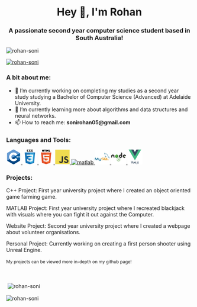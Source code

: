 <!-- title -->
<h1 align="center">Hey 👋, I'm Rohan</h1>
<h3 align="center">A passionate second year computer science student based in South Australia!</h3>

<!-- profile views -->
<p align="left"> <img src="https://komarev.com/ghpvc/?username=rohan-soni&label=Profile%20views&color=0e75b6&style=flat" alt="rohan-soni" /> </p>

<!-- profile trophys -->
<p align="left"> <a href="https://github.com/ryo-ma/github-profile-trophy"><img src="https://github-profile-trophy.vercel.app/?username=rohan-soni" alt="rohan-soni" /></a> </p>

<h3 align="left">A bit about me:</h3>
<ul>
  <li>🔭 I’m currently working on completing my studies as a second year study studying a Bachelor of Computer Science (Advanced) at Adelaide University. </li>
  <li>🌱 I’m currently learning more about algorithms and data structures and neural networks. </li>
  <li>📫 How to reach me: <b> sonirohan05@gmail.com </b> </li>
</ul>

<h3 align="left">Languages and Tools:</h3>
<p align="left"> <a href="https://www.w3schools.com/cpp/" target="_blank" rel="noreferrer"> <img src="https://raw.githubusercontent.com/devicons/devicon/master/icons/cplusplus/cplusplus-original.svg" alt="cplusplus" width="40" height="40"/> </a> <a href="https://www.w3schools.com/css/" target="_blank" rel="noreferrer"> <img src="https://raw.githubusercontent.com/devicons/devicon/master/icons/css3/css3-original-wordmark.svg" alt="css3" width="40" height="40"/> </a> <a href="https://www.w3.org/html/" target="_blank" rel="noreferrer"> <img src="https://raw.githubusercontent.com/devicons/devicon/master/icons/html5/html5-original-wordmark.svg" alt="html5" width="40" height="40"/> </a> <a href="https://developer.mozilla.org/en-US/docs/Web/JavaScript" target="_blank" rel="noreferrer"> <img src="https://raw.githubusercontent.com/devicons/devicon/master/icons/javascript/javascript-original.svg" alt="javascript" width="40" height="40"/> </a> <a href="https://www.mathworks.com/" target="_blank" rel="noreferrer"> <img src="https://upload.wikimedia.org/wikipedia/commons/2/21/Matlab_Logo.png" alt="matlab" width="40" height="40"/> </a> <a href="https://www.mysql.com/" target="_blank" rel="noreferrer"> <img src="https://raw.githubusercontent.com/devicons/devicon/master/icons/mysql/mysql-original-wordmark.svg" alt="mysql" width="40" height="40"/> </a> <a href="https://nodejs.org" target="_blank" rel="noreferrer"> <img src="https://raw.githubusercontent.com/devicons/devicon/master/icons/nodejs/nodejs-original-wordmark.svg" alt="nodejs" width="40" height="40"/> </a> <a href="https://vuejs.org/" target="_blank" rel="noreferrer"> <img src="https://raw.githubusercontent.com/devicons/devicon/master/icons/vuejs/vuejs-original-wordmark.svg" alt="vuejs" width="40" height="40"/> </a> </p>

<h3 align="left">Projects: </h3>
<p>C++ Project: First year university project where I created an object oriented game farming game.  </p>
<p>MATLAB Project: First year university project where I recreated blackjack with visuals where you can fight it out against the Computer. </p>
<p>Website Project: Second year university project where I created a webpage about volunteer organisations. </p>
<p>Personal Project: Currently working on creating a first person shooter using Unreal Engine. </p>
<small> My projects can be viewed more in-depth on my github page! </small> 

<br>
<br>
<br>

<p>&nbsp;<img align="center" src="https://github-readme-stats.vercel.app/api?username=rohan-soni&show_icons=true&locale=en" alt="rohan-soni" /></p>

<p><img align="center" src="https://github-readme-streak-stats.herokuapp.com/?user=rohan-soni&" alt="rohan-soni" /></p>
